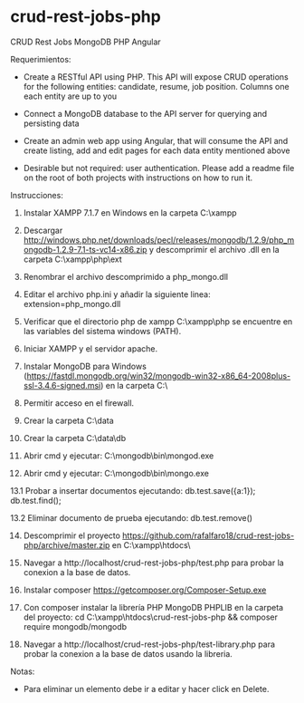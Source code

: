 # crud-rest-jobs-php
CRUD Rest Jobs MongoDB PHP Angular

Requerimientos:

+ Create a RESTful API using PHP. This API will expose CRUD operations for the following entities: candidate, resume, job position. Columns one each entity are up to you

+ Connect a MongoDB database to the API server for querying and persisting data

+ Create an admin web app using Angular, that will consume the API and create listing, add and edit pages for each data entity mentioned above

+ Desirable but not required: user authentication. Please add a readme file on the root of both projects with instructions on how to run it.


Instrucciones:

1. Instalar XAMPP 7.1.7 en Windows en la carpeta C:\xampp

2. Descargar http://windows.php.net/downloads/pecl/releases/mongodb/1.2.9/php_mongodb-1.2.9-7.1-ts-vc14-x86.zip y descomprimir el archivo .dll en la carpeta C:\xampp\php\ext

3. Renombrar el archivo descomprimido a php_mongo.dll

4. Editar el archivo php.ini y añadir la siguiente linea: extension=php_mongo.dll

5. Verificar que el directorio php de xampp C:\xampp\php se encuentre en las variables del sistema windows (PATH).

6. Iniciar XAMPP y el servidor apache.

7. Instalar MongoDB para Windows (https://fastdl.mongodb.org/win32/mongodb-win32-x86_64-2008plus-ssl-3.4.6-signed.msi) en la carpeta C:\

9. Permitir acceso en el firewall.

10. Crear la carpeta C:\data

11. Crear la carpeta C:\data\db

12. Abrir cmd y ejecutar: C:\mongodb\bin\mongod.exe

13. Abrir cmd y ejecutar: C:\mongodb\bin\mongo.exe

  13.1 Probar a insertar documentos ejecutando: db.test.save({a:1}); db.test.find();

  13.2 Eliminar documento de prueba ejecutando: db.test.remove()


14. Descomprimir el proyecto https://github.com/rafalfaro18/crud-rest-jobs-php/archive/master.zip en C:\xampp\htdocs\

15. Navegar a http://localhost/crud-rest-jobs-php/test.php para probar la conexion a la base de datos.

16. Instalar composer https://getcomposer.org/Composer-Setup.exe

17. Con composer instalar la librería PHP MongoDB PHPLIB en la carpeta del proyecto: cd C:\xampp\htdocs\crud-rest-jobs-php && composer require mongodb/mongodb

18. Navegar a http://localhost/crud-rest-jobs-php/test-library.php para probar la conexion a la base de datos usando la libreria.



Notas:

+ Para eliminar un elemento debe ir a editar y hacer click en Delete.